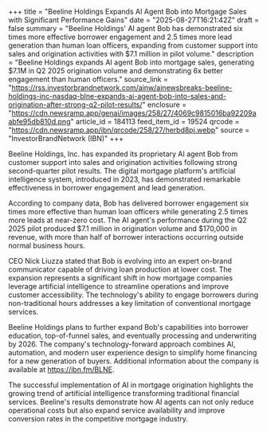 +++
title = "Beeline Holdings Expands AI Agent Bob into Mortgage Sales with Significant Performance Gains"
date = "2025-08-27T16:21:42Z"
draft = false
summary = "Beeline Holdings' AI agent Bob has demonstrated six times more effective borrower engagement and 2.5 times more lead generation than human loan officers, expanding from customer support into sales and origination activities with $7.1 million in pilot volume."
description = "Beeline Holdings expands AI agent Bob into mortgage sales, generating $7.1M in Q2 2025 origination volume and demonstrating 6x better engagement than human officers."
source_link = "https://rss.investorbrandnetwork.com/ainw/ainewsbreaks-beeline-holdings-inc-nasdaq-blne-expands-ai-agent-bob-into-sales-and-origination-after-strong-q2-pilot-results/"
enclosure = "https://cdn.newsramp.app/genai/images/258/27/4069c9815016ba92209aabfe95db810d.png"
article_id = 184113
feed_item_id = 19524
qrcode = "https://cdn.newsramp.app/ibn/qrcode/258/27/herbd8pj.webp"
source = "InvestorBrandNetwork (IBN)"
+++

<p>Beeline Holdings, Inc. has expanded its proprietary AI agent Bob from customer support into sales and origination activities following strong second-quarter pilot results. The digital mortgage platform's artificial intelligence system, introduced in 2023, has demonstrated remarkable effectiveness in borrower engagement and lead generation.</p><p>According to company data, Bob has delivered borrower engagement six times more effective than human loan officers while generating 2.5 times more leads at near-zero cost. The AI agent's performance during the Q2 2025 pilot produced $7.1 million in origination volume and $170,000 in revenue, with more than half of borrower interactions occurring outside normal business hours.</p><p>CEO Nick Liuzza stated that Bob is evolving into an expert on-brand communicator capable of driving loan production at lower cost. The expansion represents a significant shift in how mortgage companies leverage artificial intelligence to streamline operations and improve customer accessibility. The technology's ability to engage borrowers during non-traditional hours addresses a key limitation of conventional mortgage services.</p><p>Beeline Holdings plans to further expand Bob's capabilities into borrower education, top-of-funnel sales, and eventually processing and underwriting by 2026. The company's technology-forward approach combines AI, automation, and modern user experience design to simplify home financing for a new generation of buyers. Additional information about the company is available at <a href="https://ibn.fm/BLNE" rel="nofollow" target="_blank">https://ibn.fm/BLNE</a>.</p><p>The successful implementation of AI in mortgage origination highlights the growing trend of artificial intelligence transforming traditional financial services. Beeline's results demonstrate how AI agents can not only reduce operational costs but also expand service availability and improve conversion rates in the competitive mortgage industry.</p>